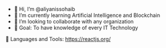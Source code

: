- 👋 Hi, I’m @aliyanissohaib
- 🌱 I’m currently learning Artificial Intelligence and Blockchain 
- 💞️ I’m looking to collaborate with any organization
- 🤞  Goal: To have knowledge of every IT Technology


🚀 Languages and Tools:
https://reactjs.org/
